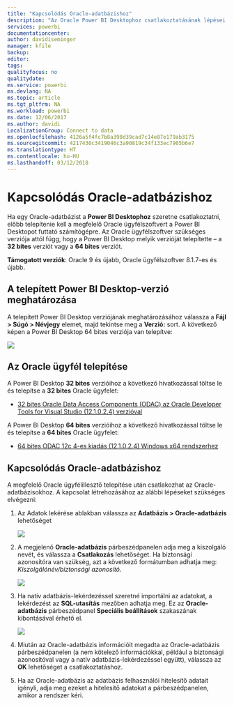 ```yaml
---
title: "Kapcsolódás Oracle-adatbázishoz"
description: "Az Oracle Power BI Desktophoz csatlakoztatásának lépései és az ahhoz szükséges letöltések"
services: powerbi
documentationcenter: 
author: davidiseminger
manager: kfile
backup: 
editor: 
tags: 
qualityfocus: no
qualitydate: 
ms.service: powerbi
ms.devlang: NA
ms.topic: article
ms.tgt_pltfrm: NA
ms.workload: powerbi
ms.date: 12/06/2017
ms.author: davidi
LocalizationGroup: Connect to data
ms.openlocfilehash: 4126a5f4fc7b8a398d39cad7c14e87e179ab3175
ms.sourcegitcommit: 4217430c3419046c3a90819c34f133ec7905b6e7
ms.translationtype: HT
ms.contentlocale: hu-HU
ms.lasthandoff: 03/12/2018
---
```

# <a name="connect-to-an-oracle-database"></a>Kapcsolódás Oracle-adatbázishoz
Ha egy Oracle-adatbázist a **Power BI Desktophoz** szeretne csatlakoztatni, előbb telepítenie kell a megfelelő Oracle ügyfélszoftvert a Power BI Desktopot futtató számítógépre. Az Oracle ügyfélszoftver szükséges verziója attól függ, hogy a Power BI Desktop melyik verzióját telepítette – a **32 bites** verziót vagy a **64 bites** verziót.

**Támogatott verziók**: Oracle 9 és újabb, Oracle ügyfélszoftver 8.1.7-es és újabb.

## <a name="determining-which-version-of-power-bi-desktop-is-installed"></a>A telepített Power BI Desktop-verzió meghatározása
A telepített Power BI Desktop verziójának meghatározásához válassza a **Fájl > Súgó > Névjegy** elemet, majd tekintse meg a **Verzió:** sort. A következő képen a Power BI Desktop 64 bites verziója van telepítve:

![](media/desktop-connect-oracle-database/connect-oracle-database_1.png)

## <a name="installing-the-oracle-client"></a>Az Oracle ügyfél telepítése
A Power BI Desktop **32 bites** verzióihoz a következő hivatkozással töltse le és telepítse a **32 bites** Oracle ügyfelet:

* [32 bites Oracle Data Access Components (ODAC) az Oracle Developer Tools for Visual Studio (12.1.0.2.4) verzióval](http://www.oracle.com/technetwork/topics/dotnet/utilsoft-086879.html)

A Power BI Desktop **64 bites** verzióihoz a következő hivatkozással töltse le és telepítse a **64 bites** Oracle ügyfelet:

* [64 bites ODAC 12c 4-es kiadás (12.1.0.2.4) Windows x64 rendszerhez](http://www.oracle.com/technetwork/database/windows/downloads/index-090165.html)

## <a name="connect-to-an-oracle-database"></a>Kapcsolódás Oracle-adatbázishoz
A megfelelő Oracle ügyfélillesztő telepítése után csatlakozhat az Oracle-adatbázisokhoz. A kapcsolat létrehozásához az alábbi lépéseket szükséges elvégezni:

1. Az Adatok lekérése ablakban válassza az **Adatbázis > Oracle-adatbázis** lehetőséget
   
   ![](media/desktop-connect-oracle-database/connect-oracle-database_2.png)
2. A megjelenő **Oracle-adatbázis** párbeszédpanelen adja meg a kiszolgáló nevét, és válassza a **Csatlakozás** lehetőséget. Ha biztonsági azonosítóra van szükség, azt a következő formátumban adhatja meg: *Kiszolgálónév/biztonsági azonosító*.
   
   ![](media/desktop-connect-oracle-database/connect-oracle-database_3.png)
3. Ha natív adatbázis-lekérdezéssel szeretné importálni az adatokat, a lekérdezést az **SQL-utasítás** mezőben adhatja meg. Ez az **Oracle-adatbázis** párbeszédpanel **Speciális beállítások** szakaszának kibontásával érhető el.
   
   ![](media/desktop-connect-oracle-database/connect-oracle-database_4.png)
4. Miután az Oracle-adatbázis információit megadta az Oracle-adatbázis párbeszédpanelen (a nem kötelező információkkal, például a biztonsági azonosítóval vagy a natív adatbázis-lekérdezéssel együtt), válassza az **OK** lehetőséget a csatlakoztatáshoz.
5. Ha az Oracle-adatbázis az adatbázis felhasználói hitelesítő adatait igényli, adja meg ezeket a hitelesítő adatokat a párbeszédpanelen, amikor a rendszer kéri.

